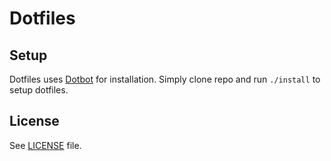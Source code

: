 # Dotfiles

## Setup

Dotfiles uses [Dotbot](https://github.com/anishathalye/dotbot) for installation. Simply clone repo and run `./install` to setup dotfiles.

## License

See [LICENSE](./LICENSE) file.

